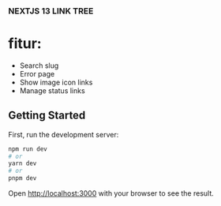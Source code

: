 ### NEXTJS 13 LINK TREE

# fitur:
-   Search slug
-   Error page
-   Show image icon links
-   Manage status links


## Getting Started

First, run the development server:

```bash
npm run dev
# or
yarn dev
# or
pnpm dev
```

Open [http://localhost:3000](http://localhost:3000) with your browser to see the result.
